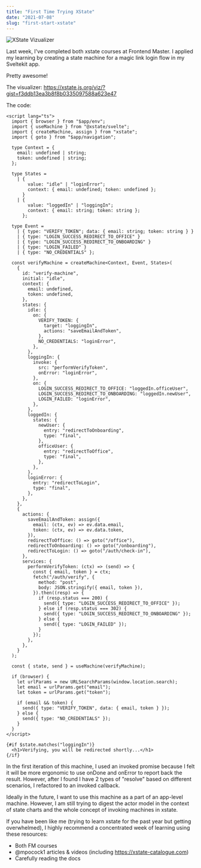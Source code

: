 ```yaml
---
title: "First Time Trying XState"
date: "2021-07-08"
slug: "first-start-xstate"
---
```


<script context="module">
  export const prerender = true;
</script>

<script>
  import { assets } from '$app/paths';
  let slug = "first-start-xstate"
</script>

![XState Vizualizer]({assets}/images/{slug}/viz.jpg)

Last week, I've completed both xstate courses at Frontend Master. I applied my learning by creating a state machine for a magic link login flow in my Sveltekit app.

Pretty awesome!

The visualizer:
https://xstate.js.org/viz/?gist=f3ddb13ea3b8f8b0335097588a623e47

The code:

```svelte
<script lang="ts">
  import { browser } from "$app/env";
  import { useMachine } from "@xstate/svelte";
  import { createMachine, assign } from "xstate";
  import { goto } from "$app/navigation";

  type Context = {
    email: undefined | string;
    token: undefined | string;
  };

  type States =
    | {
        value: "idle" | "loginError";
        context: { email: undefined; token: undefined };
      }
    | {
        value: "loggedIn" | "loggingIn";
        context: { email: string; token: string };
      };

  type Event =
    | { type: "VERIFY_TOKEN"; data: { email: string; token: string } }
    | { type: "LOGIN_SUCCESS_REDIRECT_TO_OFFICE" }
    | { type: "LOGIN_SUCCESS_REDIRECT_TO_ONBOARDING" }
    | { type: "LOGIN_FAILED" }
    | { type: "NO_CREDENTIALS" };

  const verifyMachine = createMachine<Context, Event, States>(
    {
      id: "verify-machine",
      initial: "idle",
      context: {
        email: undefined,
        token: undefined,
      },
      states: {
        idle: {
          on: {
            VERIFY_TOKEN: {
              target: "loggingIn",
              actions: "saveEmailAndToken",
            },
            NO_CREDENTIALS: "loginError",
          },
        },
        loggingIn: {
          invoke: {
            src: "performVerifyToken",
            onError: "loginError",
          },
          on: {
            LOGIN_SUCCESS_REDIRECT_TO_OFFICE: "loggedIn.officeUser",
            LOGIN_SUCCESS_REDIRECT_TO_ONBOARDING: "loggedIn.newUser",
            LOGIN_FAILED: "loginError",
          },
        },
        loggedIn: {
          states: {
            newUser: {
              entry: "redirectToOnboarding",
              type: "final",
            },
            officeUser: {
              entry: "redirectToOffice",
              type: "final",
            },
          },
        },
        loginError: {
          entry: "redirectToLogin",
          type: "final",
        },
      },
    },
    {
      actions: {
        saveEmailAndToken: assign({
          email: (ctx, ev) => ev.data.email,
          token: (ctx, ev) => ev.data.token,
        }),
        redirectToOffice: () => goto("/office"),
        redirectToOnboarding: () => goto("/onboarding"),
        redirectToLogin: () => goto("/auth/check-in"),
      },
      services: {
        performVerifyToken: (ctx) => (send) => {
          const { email, token } = ctx;
          fetch("/auth/verify", {
            method: "post",
            body: JSON.stringify({ email, token }),
          }).then((resp) => {
            if (resp.status === 200) {
              send({ type: "LOGIN_SUCCESS_REDIRECT_TO_OFFICE" });
            } else if (resp.status === 302) {
              send({ type: "LOGIN_SUCCESS_REDIRECT_TO_ONBOARDING" });
            } else {
              send({ type: "LOGIN_FAILED" });
            }
          });
        },
      },
    }
  );

  const { state, send } = useMachine(verifyMachine);

  if (browser) {
    let urlParams = new URLSearchParams(window.location.search);
    let email = urlParams.get("email");
    let token = urlParams.get("token");

    if (email && token) {
      send({ type: "VERIFY_TOKEN", data: { email, token } });
    } else {
      send({ type: "NO_CREDENTIALS" });
    }
  }
</script>

{#if $state.matches("loggingIn")}
  <h1>Verifying, you will be redirected shortly...</h1>
{/if}
```

In the first iteration of this machine, I used an invoked promise because I felt it will be more ergonomic to use onDone and onError to report back the result. However, after I found I have 2 types of "resolve" based on different scenarios, I refactored to an invoked callback.

Ideally in the future, I want to use this machine as a part of an app-level machine. However, I am still trying to digest the actor model in the context of state charts and the whole concept of invoking machines in xstate.

If you have been like me (trying to learn xstate for the past year but getting overwhelmed), I highly recommend a concentrated week of learning using these resources:

- Both FM courses
- @mpocock1
  articles & videos (including https://xstate-catalogue.com)
- Carefully reading the docs
